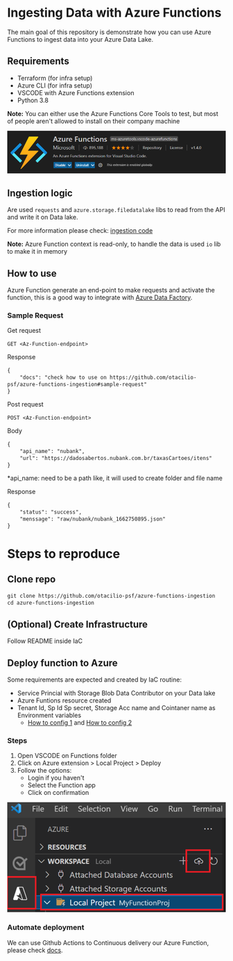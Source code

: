 # Ingesting Data with Azure Functions

The main goal of this repository is demonstrate how you can use Azure Functions to ingest data into your Azure Data Lake.

## Requirements
* Terraform (for infra setup)
* Azure CLI (for infra setup)
* VSCODE with Azure Functions extension
* Python 3.8

**Note:** You can either use the Azure Functions Core Tools to test, but most of people aren't allowed to install on their company machine

![Az-extension](.attachments/az-function-extension.png)

## Ingestion logic

Are used `requests` and `azure.storage.filedatalake` libs to read from the API and write it on Data lake.

For more information please check: [ingestion code](./Functions/data-ingestion/api_el.py)

**Note:** Azure Function context is read-only, to handle the data is used `io` lib to make it in memory

## How to use

Azure Function generate an end-point to make requests and activate the function, this is a good way to integrate with [Azure Data Factory](https://docs.microsoft.com/en-us/azure/data-factory/control-flow-azure-function-activity).

### Sample Request

Get request
```
GET <Az-Function-endpoint>
```

Response
```
{
    "docs": "check how to use on https://github.com/otacilio-psf/azure-functions-ingestion#sample-request"
}
```

Post request
```
POST <Az-Function-endpoint>
```

Body
```
{
    "api_name": "nubank",
    "url": "https://dadosabertos.nubank.com.br/taxasCartoes/itens"
}
```
*api_name: need to be a path like, it will used to create folder and file name

Response
```
{
    "status": "success",
    "menssage": "raw/nubank/nubank_1662750895.json"
}
```

# Steps to reproduce

## Clone repo

```
git clone https://github.com/otacilio-psf/azure-functions-ingestion
cd azure-functions-ingestion
```

## (Optional) Create Infrastructure

Follow README inside IaC

## Deploy function to Azure

Some requirements are expected and created by IaC routine:

- Service Princial with Storage Blob Data Contributor on your Data lake
- Azure Funtions resource created
- Tenant Id, Sp Id Sp secret, Storage Acc name and Cointaner name as Environment variables
  - [How to config 1](https://docs.microsoft.com/en-us/azure/app-service/app-service-key-vault-references) and [How to config 2](https://azure.microsoft.com/en-us/blog/simplifying-security-for-serverless-and-web-apps-with-azure-functions-and-app-service)

### Steps

1. Open VSCODE on Functions folder
2. Click on Azure extension > Local Project > Deploy
3. Follow the options:
    - Login if you haven't
    - Select the Function app
    - Click on confirmation

![Deploy 1](.attachments/az-func-deploy-1.png)

### Automate deployment

We can use Github Actions to Continuous delivery our Azure Function, please check [docs](https://docs.microsoft.com/en-us/azure/azure-functions/functions-how-to-github-actions?tabs=python).